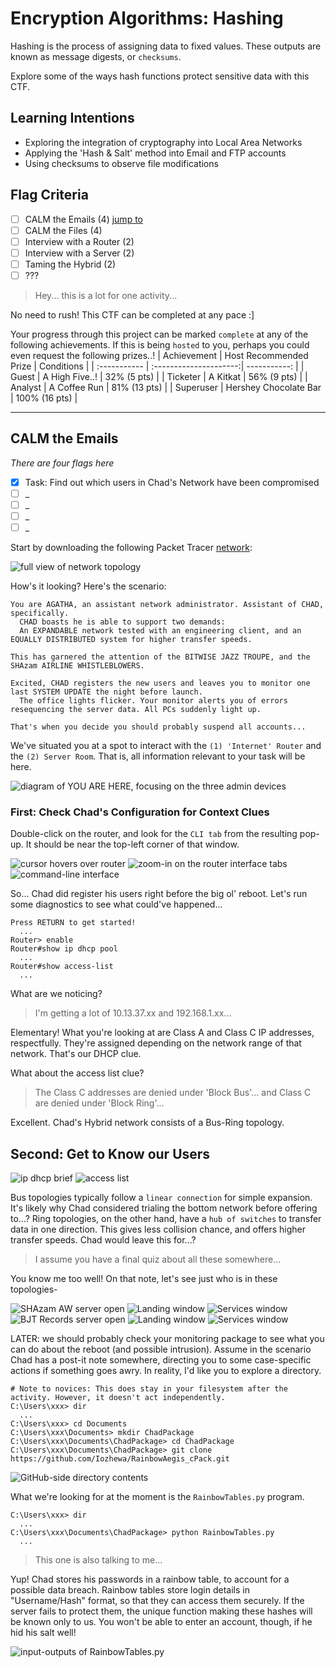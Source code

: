 # Encryption Algorithms: Hashing
Hashing is the process of assigning data to fixed values. These outputs are known as message digests, or `checksums`.

Explore some of the ways hash functions protect sensitive data with this CTF.
## Learning Intentions
- Exploring the integration of cryptography into Local Area Networks
- Applying the 'Hash & Salt' method into Email and FTP accounts
- Using checksums to observe file modifications
## Flag Criteria
- [ ] CALM the Emails (4) [jump to](#Emails)
- [ ] CALM the Files (4)
- [ ] Interview with a Router (2)
- [ ] Interview with a Server (2)
- [ ] Taming the Hybrid (2)
- [ ] ???
> Hey... this is a lot for one activity...

No need to rush! This CTF can be completed at any pace :]

Your progress through this project can be marked `complete` at any of the following achievements. If this is being `hosted` to you, perhaps you could even request the following prizes..!
| Achievement  | Host Recommended Prize | Conditions    |
| :----------- | :---------------------:| -----------:  |
| Guest        | A High Five..!         | 32% (5 pts)   |
| Ticketer     | A Kitkat               | 56% (9 pts)   |
| Analyst      | A Coffee Run           | 81% (13 pts)  |
| Superuser    | Hershey Chocolate Bar  | 100% (16 pts) |
***
## CALM the Emails
*There are four flags here*
<a name="Emails" />

- [x] Task: Find out which users in Chad's Network have been compromised
- [ ] _
- [ ] _
- [ ] _
- [ ] _

[pkt]: https://www.google.com
Start by downloading the following Packet Tracer [network][pkt]:

![full view of network topology](image.jpg)

How's it looking? Here's the scenario:
```
You are AGATHA, an assistant network administrator. Assistant of CHAD, specifically.
  CHAD boasts he is able to support two demands:
  An EXPANDABLE network tested with an engineering client, and an EQUALLY DISTRIBUTED system for higher transfer speeds.

This has garnered the attention of the BITWISE JAZZ TROUPE, and the SHAzam AIRLINE WHISTLEBLOWERS.

Excited, CHAD registers the new users and leaves you to monitor one last SYSTEM UPDATE the night before launch.
  The office lights flicker. Your monitor alerts you of errors resequencing the server data. All PCs suddenly light up.

That's when you decide you should probably suspend all accounts...
```
We've situated you at a spot to interact with the `(1) 'Internet' Router` and the `(2) Server Room`. 
That is, all information relevant to your task will be here.

![diagram of YOU ARE HERE, focusing on the three admin devices](image.jpg)

### First: Check Chad's Configuration for Context Clues
Double-click on the router, and look for the `CLI tab` from the resulting pop-up. It should be near the top-left corner of that window.

![cursor hovers over router](image.jpg)
![zoom-in on the router interface tabs](image.jpg)
![command-line interface](image.jpg)

So... Chad did register his users right before the big ol' reboot.
Let's run some diagnostics to see what could've happened...
```
Press RETURN to get started!
  ...
Router> enable
Router#show ip dhcp pool
  ...
Router#show access-list
  ...
```
What are we noticing?
> I'm getting a lot of 10.13.37.xx and 192.168.1.xx...

Elementary!
What you're looking at are Class A and Class C IP addresses, respectfully. They're assigned depending on the network range of that network. That's our DHCP clue.

What about the access list clue?
> The Class C addresses are denied under 'Block Bus'... and Class C are denied under 'Block Ring'...

Excellent.
Chad's Hybrid network consists of a Bus-Ring topology.
## Second: Get to Know our Users

![ip dhcp brief](image.jpg)
![access list](image.jpg)

Bus topologies typically follow a `linear connection` for simple expansion. It's likely why Chad considered trialing the bottom network before offering to...?
Ring topologies, on the other hand, have a `hub of switches` to transfer data in one direction. This gives less collision chance, and offers higher transfer speeds. Chad would leave this for...?
> I assume you have a final quiz about all these somewhere...

You know me too well!
On that note, let's see just who is in these topologies-

![SHAzam AW server open](image.jpg) ![Landing window](image.jpg) ![Services window](image.jpg)
![BJT Records server open](image.jpg) ![Landing window](image.jpg) ![Services window](image.jpg)



LATER: we should probably check your monitoring package to see what you can do about the reboot (and possible intrusion). 
Assume in the scenario Chad has a post-it note somewhere, directing you to some case-specific actions if something goes awry. In reality, I'd like you to explore a directory.
```
# Note to novices: This does stay in your filesystem after the activity. However, it doesn't act independently. 
C:\Users\xxx> dir
  ...
C:\Users\xxx> cd Documents
C:\Users\xxx\Documents> mkdir ChadPackage
C:\Users\xxx\Documents\ChadPackage> cd ChadPackage
C:\Users\xxx\Documents\ChadPackage> git clone https://github.com/Iozhewa/RainbowAegis_cPack.git
```

![GitHub-side directory contents](image.jpg)

What we're looking for at the moment is the `RainbowTables.py` program.
```
C:\Users\xxx> dir
  ...
C:\Users\xxx\Documents\ChadPackage> python RainbowTables.py
  ...
```
> This one is also talking to me...

Yup!
Chad stores his passwords in a rainbow table, to account for a possible data breach. Rainbow tables store login details in "Username/Hash" format, so that they can access them securely.
If the server fails to protect them, the unique function making these hashes will be known only to us. You won't be able to enter an account, though, if he hid his salt well!

![input-outputs of RainbowTables.py](image.jpg)
